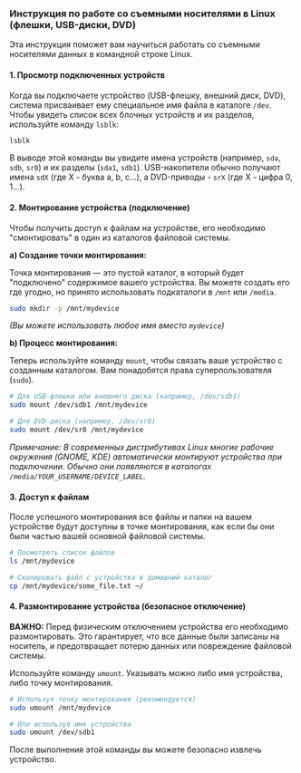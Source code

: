 ### Инструкция по работе со съемными носителями в Linux (флешки, USB-диски, DVD)

Эта инструкция поможет вам научиться работать со съемными носителями данных в командной строке Linux.

#### 1. Просмотр подключенных устройств

Когда вы подключаете устройство (USB-флешку, внешний диск, DVD), система присваивает ему специальное имя файла в каталоге `/dev`. Чтобы увидеть список всех блочных устройств и их разделов, используйте команду `lsblk`:

```bash
lsblk
```

В выводе этой команды вы увидите имена устройств (например, `sda`, `sdb`, `sr0`) и их разделы (`sda1`, `sdb1`). USB-накопители обычно получают имена `sdX` (где X - буква a, b, c...), а DVD-приводы - `srX` (где X - цифра 0, 1...).

#### 2. Монтирование устройства (подключение)

Чтобы получить доступ к файлам на устройстве, его необходимо "смонтировать" в один из каталогов файловой системы.

**a) Создание точки монтирования:**

Точка монтирования — это пустой каталог, в который будет "подключено" содержимое вашего устройства. Вы можете создать его где угодно, но принято использовать подкаталоги в `/mnt` или `/media`.

```bash
sudo mkdir -p /mnt/mydevice
```
*(Вы можете использовать любое имя вместо `mydevice`)*

**b) Процесс монтирования:**

Теперь используйте команду `mount`, чтобы связать ваше устройство с созданным каталогом. Вам понадобятся права суперпользователя (`sudo`).

```bash
# Для USB-флешки или внешнего диска (например, /dev/sdb1)
sudo mount /dev/sdb1 /mnt/mydevice

# Для DVD-диска (например, /dev/sr0)
sudo mount /dev/sr0 /mnt/mydevice
```

*Примечание: В современных дистрибутивах Linux многие рабочие окружения (GNOME, KDE) автоматически монтируют устройства при подключении. Обычно они появляются в каталогах `/media/YOUR_USERNAME/DEVICE_LABEL`.*

#### 3. Доступ к файлам

После успешного монтирования все файлы и папки на вашем устройстве будут доступны в точке монтирования, как если бы они были частью вашей основной файловой системы.

```bash
# Посмотреть список файлов
ls /mnt/mydevice

# Скопировать файл с устройства в домашний каталог
cp /mnt/mydevice/some_file.txt ~/
```

#### 4. Размонтирование устройства (безопасное отключение)

**ВАЖНО:** Перед физическим отключением устройства его необходимо размонтировать. Это гарантирует, что все данные были записаны на носитель, и предотвращает потерю данных или повреждение файловой системы.

Используйте команду `umount`. Указывать можно либо имя устройства, либо точку монтирования.

```bash
# Используя точку монтирования (рекомендуется)
sudo umount /mnt/mydevice

# Или используя имя устройства
sudo umount /dev/sdb1
```

После выполнения этой команды вы можете безопасно извлечь устройство.
